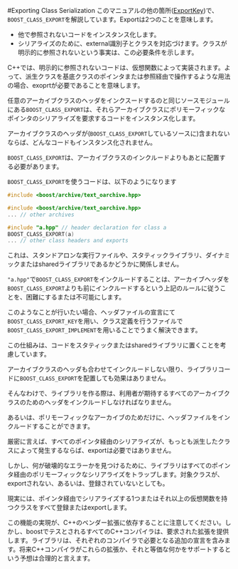 #Exporting Class Serialization
このマニュアルの他の箇所([ExportKey](../serializableconcept/class-serialization-traits/export-key.md))で、`BOOST_CLASS_EXPORT`を解説しています。Exportは2つのことを意味します。

- 他で参照されないコードをインスタンス化します。
- シリアライズのために、external識別子とクラスを対応づけます。クラスが明示的に参照されないという事実は、この必要条件を示します。

C++では、明示的に参照されないコードは、仮想関数によって実装されます。よって、派生クラスを基底クラスのポインタまたは参照経由で操作するような用法の場合、exoprtが必要であることを意味します。

任意のアーカイブクラスのヘッダをインクスードするのと同じソースモジュールにある`BOOST_CLASS_EXPORT`は、それらアーカイブクラスにポリモーフィックなポインタのシリアライズを要求するコードをインスタンス化します。

アーカイブクラスのヘッダが(`BOOST_CLASS_EXPORT`しているソースに)含まれないならば、どんなコードもインスタンス化されません。

`BOOST_CLASS_EXPORT`は、アーカイブクラスのインクルードよりもあとに配置する必要があります。

`BOOST_CLASS_EXPORT`を使うコードは、以下のようになります

```cpp
#include <boost/archive/text_oarchive.hpp>

#include <boost/archive/text_oarchive.hpp>
... // other archives

#include "a.hpp" // header declaration for class a
BOOST_CLASS_EXPORT(a)
... // other class headers and exports
```

これは、スタンドアロンな実行ファイルや、スタティックライブラリ、ダイナミックまたはsharedライブラリであるかどうかに関係しません。

`"a.hpp"`で`BOOST_CLASS_EXPORT`をインクルードすることは、アーカイブヘッダを`BOOST_CLASS_EXPORT`よりも前にインクルードするという上記のルールに従うことを、困難にするまたは不可能にします。

このようなことが行いたい場合、ヘッダファイルの宣言にて`BOOST_CLASS_EXPORT_KEY`を用い、クラス定義を行うファイルで`BOOST_CLASS_EXPORT_IMPLEMENT`を用いることでうまく解決できます。

この仕組みは、コードをスタティックまたはsharedライブラリに置くことを考慮しています。

アーカイブクラスのヘッダも合わせてインクルードしない限り、ライブラリコードに`BOOST_CLASS_EXPORT`を配置しても効果はありません。

そんなわけで、ライブラリを作る際は、利用者が期待するすべてのアーカイブクラスのためのヘッダをインクルードしなければなりません。

あるいは、ポリモーフィックなアーカイブのためだけに、ヘッダファイルをインクルードすることができます。

厳密に言えば、すべてのポインタ経由のシリアライズが、もっとも派生したクラスによって発生するならば、exportは必要ではありません。

しかし、何が破壊的なエラーかを見つけるために、ライブラリはすべてのポインタ経由のポリモーフィックなシリアライズをトラップします。対象クラスが、exportされない、あるいは、登録されていないとしても。

現実には、ポインタ経由でシリアライズする1つまたはそれ以上の仮想関数を持つクラスをすべて登録またはexportします。

この機能の実現が、C++のベンダー拡張に依存することに注意してください。しかし、boostでテスとされるすべてのC++コンパイラは、要求された拡張を提供します。ライブラリは、それぞれのコンパイラで必要となる追加の宣言を含みます。将来C++コンパイラがこれらの拡張か、それと等価な何かをサポートするという予想は合理的と言えます。

